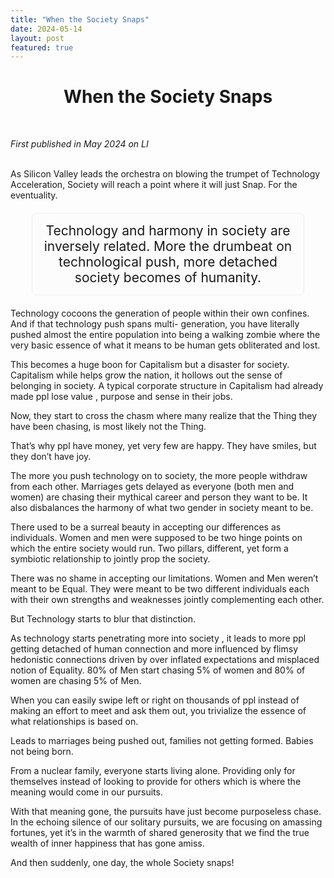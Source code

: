 ```yaml
---
title: "When the Society Snaps"
date: 2024-05-14
layout: post
featured: true
---
```


<div align="center">
  <h1><strong>When the Society Snaps</strong></h1>
</div>

<br> <!-- Adds extra spacing -->

*First published in May 2024 on LI*<br><br>

As Silicon Valley leads the orchestra on blowing the trumpet of Technology Acceleration, Society will reach a point where it will just Snap. For the eventuality. 

<div style="text-align: center; font-size: 1.5em; padding: 15px; border-radius: 8px; background-color: #fcfcfc; border: 1px solid #eee; width: 80%; margin: 20px auto;">
    Technology and harmony in society are inversely related. More the drumbeat on technological push, more detached society becomes of humanity.
</div>


Technology cocoons the generation of people within their own confines. And if that technology push spans multi- generation, you have literally pushed almost the entire population into being a walking zombie where the very basic essence of what it means to be human gets obliterated and lost.

This becomes a huge boon for Capitalism but a disaster for society. Capitalism while helps grow the nation, it hollows out the sense of belonging in society. A typical corporate structure in Capitalism had already made ppl lose value , purpose and sense in their jobs. 

Now, they start to cross the chasm where many realize that the Thing they have been chasing, is most likely not the Thing. 

That’s why ppl have money, yet very few are happy. They have smiles, but they don’t have joy. 

The more you push technology on to society, the more people withdraw from each other. Marriages gets delayed as everyone (both men and women) are chasing their mythical career and person they want to be. It also disbalances the harmony of what two gender in society meant to be. 

There used to be a surreal beauty in accepting our differences as individuals. Women and men were supposed to be two hinge points on which the entire society would run. Two pillars, different, yet form a symbiotic relationship to jointly prop the society. 

There was no shame in accepting our limitations. Women and Men weren’t meant to be Equal. They were meant to be two different individuals each with their own strengths and weaknesses jointly complementing each other.

But Technology starts to blur that distinction. 

As technology starts penetrating more into society , it leads to more ppl getting detached of human connection and more influenced by flimsy hedonistic connections driven by over inflated expectations and misplaced notion of Equality. 80% of Men start chasing 5% of women and 80% of women are chasing 5% of Men. 

When you can easily swipe left or right on thousands of ppl instead of making an effort to meet and ask them out, you trivialize the essence of what relationships is based on. 

Leads to marriages being pushed out, families not getting formed. Babies not being born. 

From a nuclear family, everyone starts living alone. Providing only for themselves instead of looking to provide for others which is where the meaning would come in our pursuits. 

With that meaning gone, the pursuits have just become purposeless chase. In the echoing silence of our solitary pursuits, we are focusing on amassing fortunes, yet it’s in the warmth of shared generosity that we find the true wealth of inner happiness that has gone amiss. 

And then suddenly, one day, the whole Society snaps!